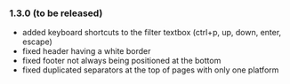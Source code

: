 ### 1.3.0 (to be released)

- added keyboard shortcuts to the filter textbox (ctrl+p, up, down, enter, escape)
- fixed header having a white border
- fixed footer not always being positioned at the bottom
- fixed duplicated separators at the top of pages with only one platform

